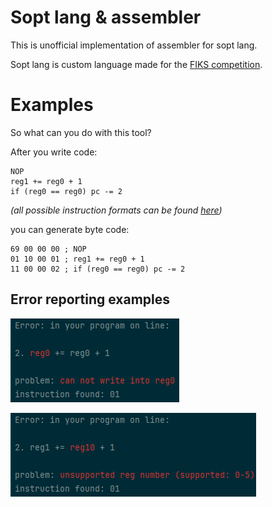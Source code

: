 # Sopt lang & assembler

This is unofficial implementation of assembler for sopt lang.

Sopt lang is custom language made for the [FIKS competition](https://fiks.fit.cvut.cz/).

# Examples

So what can you do with this tool?

After you write code:
```
NOP
reg1 += reg0 + 1
if (reg0 == reg0) pc -= 2
```
_(all possible instruction formats can be found [here](input.example))_

you can generate byte code:

```
69 00 00 00 ; NOP
01 10 00 01 ; reg1 += reg0 + 1
11 00 00 02 ; if (reg0 == reg0) pc -= 2
```

## Error reporting examples

![img.png](img.png)

![img_1.png](img_1.png)